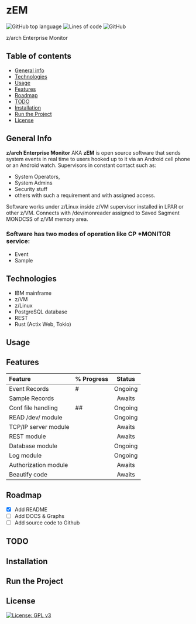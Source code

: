 # zEM

![GitHub top language](https://img.shields.io/github/languages/top/pak-center/zem?style=plastic)
![Lines of code](https://img.shields.io/tokei/lines/github/pak-center/zem?label=total%20lines%20of%20code&style=plastic)
![GitHub](https://img.shields.io/github/license/pak-center/zem?style=plastic)

z/arch Enterprise Monitor 

## Table of contents

* [General info](#general-info)
* [Technologies](#technologies)
* [Usage](#usage)
* [Features](#features)
* [Roadmap](#roadmap)
* [TODO](#todo)
* [Installation](#installation)
* [Run the Project](#run-the-project)
* [License](#license)

## General Info

**z/arch Enterprise Monitor** AKA **zEM** is open source software that sends system events in real time to users hooked up to it via an Android cell phone or an Android watch.  Supervisors in constant contact such as:

* System Operators,
* System Admins
* Security stuff
* others with such a requirement and with assigned access.

Software works under z/Linux inside z/VM supervisor installed in LPAR or other z/VM. Connects with /dev/monreader assigned to Saved Sagment MONDCSS of z/VM memory area.

### Software has two modes of operation like CP *MONITOR service:
* Event
* Sample

## Technologies

* IBM mainframe
* z/VM 
* z/Linux
* PostgreSQL database
* REST
* Rust (Actix Web, Tokio)

## Usage

## Features

| Feature | % Progress | Status |
| :---    | :---       | :---:  |
| Event Records | # | Ongoing  |
| Sample Records |  | Awaits |
| Conf file handling | ## | Ongoing |
| READ /dev/ module |  | Ongoing |
| TCP/IP server module | | Awaits |
| REST module |  | Awaits  |
| Database module | | Ongoing |
| Log module |  | Ongoing |
| Authorization module |  | Awaits |
| Beautify code | | Awaits |

## Roadmap

- [x] Add README
- [ ] Add DOCS & Graphs
- [ ] Add source code to Github

## TODO

## Installation

## Run the Project

## License

[![License: GPL v3](https://img.shields.io/badge/License-GPLv3-blue.svg)](https://www.gnu.org/licenses/gpl-3.0)
